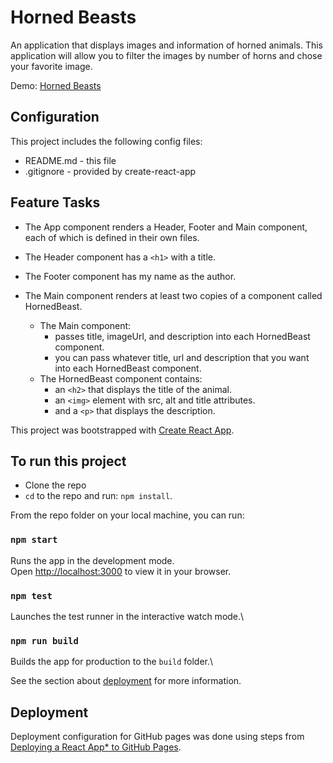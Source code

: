 # Horned Beasts

An application that displays images and information of horned animals.
This application will allow you to filter the images by number of horns and chose your favorite image.

Demo: [Horned Beasts](https://aaron-imbrock.github.io/horned-beasts/)

## Configuration

This project includes the following config files:

- README.md - this file
- .gitignore - provided by create-react-app

## Feature Tasks

- The App component renders a Header, Footer and Main component, each of which is defined in their own files.

- The Header component has a `<h1>` with a title.

- The Footer component has my name as the author.

- The Main component renders at least two copies of a component called HornedBeast.

  - The Main component:
    - passes title, imageUrl, and description into each HornedBeast component.
    - you can pass whatever title, url and description that you want into each HornedBeast component.
  - The HornedBeast component contains:
    - an `<h2>` that displays the title of the animal.
    - an `<img>` element with src, alt and title attributes.
    - and a `<p>` that displays the description.

This project was bootstrapped with [Create React App](https://github.com/facebook/create-react-app).

## To run this project

- Clone the repo
- `cd` to the repo and run: `npm install`.

From the repo folder on your local machine, you can run:

### `npm start`

Runs the app in the development mode.\
Open [http://localhost:3000](http://localhost:3000) to view it in your browser.

### `npm test`

Launches the test runner in the interactive watch mode.\

### `npm run build`

Builds the app for production to the `build` folder.\

See the section about [deployment](https://facebook.github.io/create-react-app/docs/deployment) for more information.

## Deployment

Deployment configuration for GitHub pages was done using steps from [Deploying a React App* to GitHub Pages](https://github.com/gitname/react-gh-pages).



